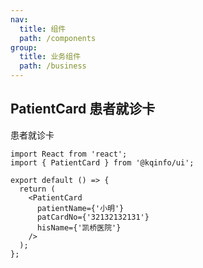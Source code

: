 ```yaml
---
nav:
  title: 组件
  path: /components
group:
  title: 业务组件
  path: /business
---
```


## PatientCard 患者就诊卡

患者就诊卡

```tsx
import React from 'react';
import { PatientCard } from '@kqinfo/ui';

export default () => {
  return (
    <PatientCard
      patientName={'小明'}
      patCardNo={'32132132131'}
      hisName={'凯桥医院'}
    />
  );
};
```

<API></API>
